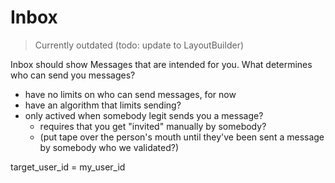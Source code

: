 # Inbox

> Currently outdated (todo: update to LayoutBuilder) 

Inbox should show Messages that are intended for you.
What determines who can send you messages?
- have no limits on who can send messages, for now
- have an algorithm that limits sending?
- only actived when somebody legit sends you a message?
    - requires that you get "invited" manually by somebody?
    - (put tape over the person's mouth until they've been sent a message by somebody who we validated?)


target_user_id = my_user_id
